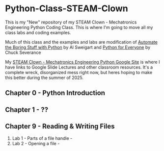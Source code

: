 # Python-Class-STEAM-Clown
This is my "New" repository of my STEAM Clown - Mechatronics Engineering Python Coding Class.  This is where I'm going to move all my class labs and coding examples.

Much of this class and the examples and labs are modification of [Automate the Boring Stuff with Python](https://automatetheboringstuff.com/#toc) by Al Sweigart and [Python for Everyone](https://www.py4e.com/) by Chuck Severance

My [STEAM Clown - Mechatronics Engineering Python Google Site](https://sites.google.com/view/steam-clown-mechatronics/mechatronics-engineering/units/unit-8-python-programming-iot-page) is where I have links to Google Slide Lectures and other classroom resources.  It's a complete wreck, disorganized mess right now, but heres hoping to make this better during the summer of 2025.

## Chapter 0 - Python Introduction

## Chapter 1 - ??

## Chapter 9 - Reading & Writing Files
1) Lab 1 - Parts of a file handle - 
2) Lab 2 - Opening a file - 
